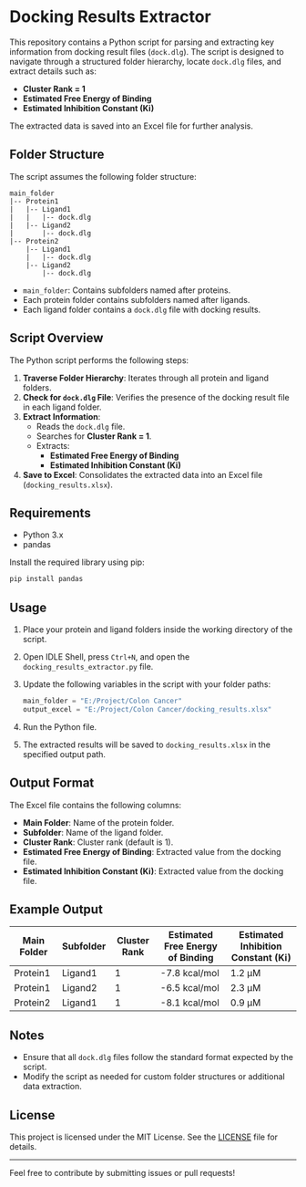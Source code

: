 # Docking Results Extractor

This repository contains a Python script for parsing and extracting key information from docking result files (`dock.dlg`). The script is designed to navigate through a structured folder hierarchy, locate `dock.dlg` files, and extract details such as:

- **Cluster Rank = 1**
- **Estimated Free Energy of Binding**
- **Estimated Inhibition Constant (Ki)**

The extracted data is saved into an Excel file for further analysis.

## Folder Structure

The script assumes the following folder structure:

```
main_folder
|-- Protein1
|   |-- Ligand1
|   |   |-- dock.dlg
|   |-- Ligand2
|       |-- dock.dlg
|-- Protein2
    |-- Ligand1
    |   |-- dock.dlg
    |-- Ligand2
        |-- dock.dlg
```

- `main_folder`: Contains subfolders named after proteins.
- Each protein folder contains subfolders named after ligands.
- Each ligand folder contains a `dock.dlg` file with docking results.

## Script Overview

The Python script performs the following steps:

1. **Traverse Folder Hierarchy**: Iterates through all protein and ligand folders.
2. **Check for `dock.dlg` File**: Verifies the presence of the docking result file in each ligand folder.
3. **Extract Information**:
   - Reads the `dock.dlg` file.
   - Searches for **Cluster Rank = 1**.
   - Extracts:
     - **Estimated Free Energy of Binding**
     - **Estimated Inhibition Constant (Ki)**
4. **Save to Excel**: Consolidates the extracted data into an Excel file (`docking_results.xlsx`).

## Requirements

- Python 3.x
- pandas

Install the required library using pip:
```bash
pip install pandas
```

## Usage

1. Place your protein and ligand folders inside the working directory of the script.

2. Open IDLE Shell, press `Ctrl+N`, and open the `docking_results_extractor.py` file.

3. Update the following variables in the script with your folder paths:
   ```python
   main_folder = "E:/Project/Colon Cancer"
   output_excel = "E:/Project/Colon Cancer/docking_results.xlsx"
   ```

4. Run the Python file.

5. The extracted results will be saved to `docking_results.xlsx` in the specified output path.

## Output Format

The Excel file contains the following columns:

- **Main Folder**: Name of the protein folder.
- **Subfolder**: Name of the ligand folder.
- **Cluster Rank**: Cluster rank (default is 1).
- **Estimated Free Energy of Binding**: Extracted value from the docking file.
- **Estimated Inhibition Constant (Ki)**: Extracted value from the docking file.

## Example Output

| Main Folder | Subfolder | Cluster Rank | Estimated Free Energy of Binding | Estimated Inhibition Constant (Ki) |
|-------------|-----------|--------------|----------------------------------|-----------------------------------|
| Protein1    | Ligand1   | 1            | -7.8 kcal/mol                   | 1.2 µM                            |
| Protein1    | Ligand2   | 1            | -6.5 kcal/mol                   | 2.3 µM                            |
| Protein2    | Ligand1   | 1            | -8.1 kcal/mol                   | 0.9 µM                            |

## Notes

- Ensure that all `dock.dlg` files follow the standard format expected by the script.
- Modify the script as needed for custom folder structures or additional data extraction.

## License

This project is licensed under the MIT License. See the [LICENSE](LICENSE) file for details.

---

Feel free to contribute by submitting issues or pull requests!

